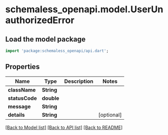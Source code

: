 # schemaless_openapi.model.UserUnauthorizedError

## Load the model package
```dart
import 'package:schemaless_openapi/api.dart';
```

## Properties
Name | Type | Description | Notes
------------ | ------------- | ------------- | -------------
**className** | **String** |  | 
**statusCode** | **double** |  | 
**message** | **String** |  | 
**details** | **String** |  | [optional] 

[[Back to Model list]](../README.md#documentation-for-models) [[Back to API list]](../README.md#documentation-for-api-endpoints) [[Back to README]](../README.md)


